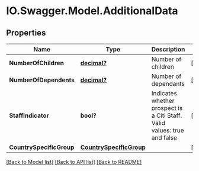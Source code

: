 # IO.Swagger.Model.AdditionalData
## Properties

Name | Type | Description | Notes
------------ | ------------- | ------------- | -------------
**NumberOfChildren** | [**decimal?**](BigDecimal.md) | Number of children | [optional] 
**NumberOfDependents** | [**decimal?**](BigDecimal.md) | Number of dependants | [optional] 
**StaffIndicator** | **bool?** | Indicates whether prospect is a Citi Staff. Valid values: true and false | [optional] 
**CountrySpecificGroup** | [**CountrySpecificGroup**](CountrySpecificGroup.md) |  | [optional] 

[[Back to Model list]](../README.md#documentation-for-models) [[Back to API list]](../README.md#documentation-for-api-endpoints) [[Back to README]](../README.md)

